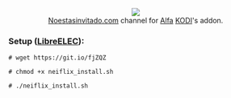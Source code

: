 <p align="center">
  <img src="https://raw.githubusercontent.com/tonikelope/neiflix/master/libreelec/storage/.kodi/addons/plugin.video.alfa/resources/media/channels/fanart/neiflix2_f.png"><br>
  <a href="https://noestasinvitado.com/" target="_blank">Noestasinvitado.com</a> channel for <a href="https://github.com/alfa-addon/addon" target="_blank">Alfa</a> <a href="https://github.com/xbmc/xbmc" target="_blank">KODI</a>'s addon.
</p>

### Setup ([LibreELEC](https://libreelec.tv/)):
`# wget https://git.io/fjZQZ`

`# chmod +x neiflix_install.sh`

`# ./neiflix_install.sh`
